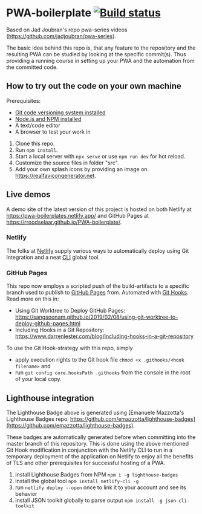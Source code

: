 # PWA-boilerplate [![Build status](https://dev.azure.com/digiclowns/PWA-boilerplate/_apis/build/status/PWA-boilerplate-CI)](https://dev.azure.com/digiclowns/PWA-boilerplate/_build/latest?definitionId=2)
Based on Jad Joubran's repo pwa-series videos (https://github.com/jadjoubran/pwa-series).

The basic idea behind this repo is, that any feature to the repository and the resulting PWA can be studied by looking at the specific commit(s). Thus providing a running course in setting up your PWA and the automation from the committed code. 

## How to try out the code on your own machine
Prerequisites:
- [Git code versioning system installed](https://git-scm.com/download/)
- [Node.js and NPM installed](https://docs.npmjs.com/getting-started/configuring-your-local-environment)
- A text/code editor
- A browser to test your work in

1. Clone this repo.
1. Run `npm install`.
1. Start a local server with `npx serve` or use `npm run dev` for hot reload.
1. Customize the source files in folder "src".
1. Add your own splash icons by providing an image on https://realfavicongenerator.net.

## Live demos
A demo site of the latest version of this project is hosted on both Netlify at https://pwa-boilerplates.netlify.app/ and GitHub Pages at https://rroodselaar.github.io/PWA-boilerplate/.

### Netlify
The folks at [Netlify](https://www.netlify.com) supply various ways to automatically deploy using Git Integration and a neat [CLI](https://docs.netlify.com/cli) global tool.

### GitHub Pages
This repo now employs a scripted push of the build-artifacts to a specific branch used to publish to [GitHub Pages](https://pages.github.com) from. Automated with [Git Hooks](https://git-scm.com/book/en/v2/Customizing-Git-Git-Hooks).
Read more on this in:
- Using Git Worktree to Deploy GitHub Pages: https://sangsoonam.github.io/2019/02/08/using-git-worktree-to-deploy-github-pages.html
- Including Hooks in a Git Repository: https://www.darrenlester.com/blog/including-hooks-in-a-git-repository

To use the Git Hook-strategy with this repo, simply
- apply execution rights to the Git hook file `chmod +x .githooks/<hook filename>` and
- run `git config core.hooksPath .githooks` from the console in the root of your local copy.

## Lighthouse integration
The Lighthouse Badge above is generated using [Emanuele Mazzotta's Lighthouse Badges repo: https://github.com/emazzotta/lighthouse-badges](https://github.com/emazzotta/lighthouse-badges).

These badges are automatically generated before when committing into the master branch of this repository. This is done using the above mentioned Git Hook modification in conjunction with the Netlify CLI to run in a temporary deployment of the application on Netlify to enjoy all the benefits of TLS and other prerequisites for successful hosting of a PWA.

1. install Lighthouse Badges from NPM `npm i -g lighthouse-badges`
1. install the global tool `npm install netlify-cli -g`
1. run `netlify deploy --open` once to link it to your account and see its behavior
1. install JSON toolkit globally to parse output `npm install -g json-cli-toolkit`
